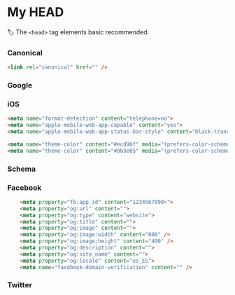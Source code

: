 # My HEAD
🏷 The `<head>` tag elements basic recommended.

### Canonical
```html
<link rel="canonical" href="" />
```
### Google

### iOS
```html
<meta name="format-detection" content="telephone=no">
<meta name="apple-mobile-web-app-capable" content="yes">
<meta name="apple-mobile-web-app-status-bar-style" content="black-translucent">

<meta name="theme-color" content="#ecd96f" media="(prefers-color-scheme: light)">
<meta name="theme-color" content="#0b3e05" media="(prefers-color-scheme: dark)">
```

### Schema

### Facebook
```html
	<meta property="fb:app_id" content="1234567890>">
	<meta property="og:url" content="">
	<meta property="og:type" content="website">
	<meta property="og:title" content="">
	<meta property="og:image" content="">
	<meta property="og:image:width" content="800" />
	<meta property="og:image:height" content="400" />
	<meta property="og:description" content="">
	<meta property="og:site_name" content="">
	<meta property="og:locale" content="es_ES">
	<meta name="facebook-domain-verification" content="" />
```

### Twitter
